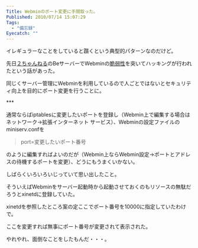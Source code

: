 ```yaml
---
Title: Webminのポート変更に手間取った。
Published: 2010/07/14 15:07:29
Tags:
  - "備忘録"
Eyecatch: ""
---
```

<p><p>イレギュラーなことをしていると躓くという典型的パターンなのだけど。</p></p>
<p></p>
<p><p>先日<a class="keyword" href="http://d.hatena.ne.jp/keyword/%A3%B2%A4%C1%A4%E3%A4%F3%A4%CD%A4%EB">２ちゃんねる</a>のBeサーバーでWebminの<a class="keyword" href="http://d.hatena.ne.jp/keyword/%C0%C8%BC%E5%C0%AD">脆弱性</a>を突いてハッキングが行われたという話があった。<br /></p>
<p>同じくサーバー管理にWebminを利用しているので人ごとではないとセキュリティ向上を目的にポート変更を行うことに。</p></p>
<p></p>
<p><p></p>
<p></p>
***



<p></p>
<p>通常ならばiptablesに変更したいポートを登録し（Webmin上で編集する場合はネットワーク→拡張インターネット サービス）、Webminの設定ファイルのminiserv.confを</p></p>
<p></p>
<p><blockquote><p>port=変更したいポート番号</p></blockquote></p>
<p></p>
<p><p>のように編集すればよいのだが（Webmin上ならWebmin設定→ポートとアドレスの待機するポートを変更）、どうにもうまくいかない。</p></p>
<p></p>
<p><p>しばらくいろいろいじっていて思い出したこと。<br /></p>
<p>そういえばWebminをサーバー起動時から起動させておくのもリソースの無駄だろうとxinetdに登録していた。</p></p>
<p></p>
<p><p>xinetdを参照したところ案の定ここでポート番号を10000に指定していたわけで。<br /></p>
<p>ここを変更すれば無事にポート番号が変更されて表示された。</p></p>
<p></p>
<p><p>やれやれ、面倒なことをしたもんだ・・・。</p></p>